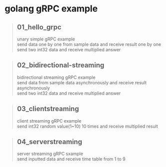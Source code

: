 # golang gRPC example
> ## 01_hello_grpc
>unary simple gRPC example <br>
>send data one by one from sample data and receive result one by one<br>
>send two int32 data and receive multiplied answer

> ## 02_bidirectional-streaming
>bidirectional streaming gRPC example<br>
>send data from sample data asynchronously and receive result asynchronously<br>
>send two int32 data and receive multiplied answer

> ## 03_clientstreaming
> client streaming gRPC example<br>
> send int32 random value(1~10) 10 times and receive multiplied result<br>

> ## 04_serverstreaming
> server streaming gRPC sxample<br>
> send inputted data and receive time table from 1 to 9